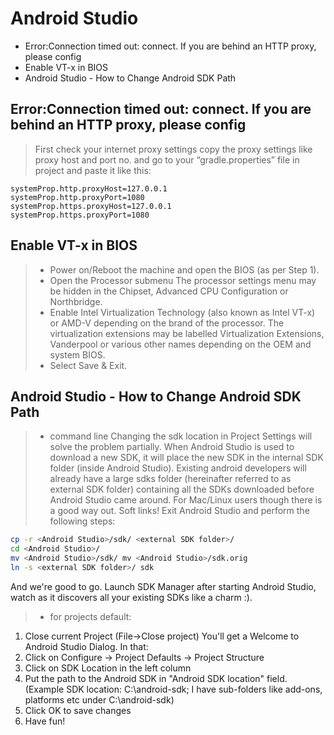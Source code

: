 # Android Studio
<!-- MarkdownTOC -->

- Error:Connection timed out: connect. If you are behind an HTTP proxy, please config
- Enable VT-x in BIOS
- Android Studio - How to Change Android SDK Path

<!-- /MarkdownTOC -->

## Error:Connection timed out: connect. If you are behind an HTTP proxy, please config
> First check your internet proxy settings copy the proxy settings like proxy host and port no. and go to your “gradle.properties” file in project and paste it like this: 
````
systemProp.http.proxyHost=127.0.0.1 
systemProp.http.proxyPort=1080 
systemProp.https.proxyHost=127.0.0.1 
systemProp.https.proxyPort=1080
````
## Enable VT-x in BIOS
> - Power on/Reboot the machine and open the BIOS (as per Step 1).
> - Open the Processor submenu The processor settings menu may be hidden in the Chipset, Advanced CPU Configuration or Northbridge.
> - Enable Intel Virtualization Technology (also known as Intel VT-x) or AMD-V depending on the brand of the processor. The virtualization extensions may be labelled Virtualization Extensions, Vanderpool or various other names depending on the OEM and system BIOS.
> - Select Save & Exit.

## Android Studio - How to Change Android SDK Path
> - command line
Changing the sdk location in Project Settings will solve the problem partially. When Android Studio is used to download a new SDK, it will place the new SDK in the internal SDK folder (inside Android Studio).
Existing android developers will already have a large sdks folder (hereinafter referred to as external SDK folder) containing all the SDKs downloaded before Android Studio came around.
For Mac/Linux users though there is a good way out. Soft links!
Exit Android Studio and perform the following steps:
```bash
cp -r <Android Studio>/sdk/ <external SDK folder>/
cd <Android Studio>/
mv <Android Studio>/sdk/ mv <Android Studio>/sdk.orig
ln -s <external SDK folder>/ sdk
````
And we're good to go. Launch SDK Manager after starting Android Studio, watch as it discovers all your existing SDKs like a charm :).
> - for projects default:
1. Close current Project (File->Close project)
You'll get a Welcome to Android Studio Dialog. In that:
2. Click on Configure -> Project Defaults -> Project Structure
3. Click on SDK Location in the left column
4. Put the path to the Android SDK in "Android SDK location" field.
(Example SDK location: C:\android-sdk; I have sub-folders like  add-ons, platforms etc under C:\android-sdk)
5. Click OK to save changes
6. Have fun!

